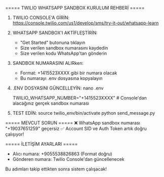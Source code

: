 ===== TWILIO WHATSAPP SANDBOX KURULUM REHBERİ =====

1. TWILIO CONSOLE'A GİRİN:
   https://console.twilio.com/us1/develop/sms/try-it-out/whatsapp-learn

2. WHATSAPP SANDBOX'I AKTİFLEŞTİRİN:
   - "Get Started" butonuna tıklayın
   - Size verilen sandbox numarasını kaydedin
   - Size verilen kodu WhatsApp'tan gönderin

3. SANDBOX NUMARASINI ALIRken:
   - Format: +1415523XXXX gibi bir numara olacak
   - Bu numarayı .env dosyasına kopyalayın

4. .ENV DOSYASINI GÜNCELLEYİN:
   nano .env
   
   TWILIO_WHATSAPP_NUMBER="+1415523XXXX"  # Console'dan alacağınız gerçek sandbox numarası

5. TEST EDİN:
   source twilio_env/bin/activate
   python send_message.py

===== MEVCUT SORUN =====
❌ WhatsApp sandbox numarası "+19037651259" geçersiz
✅ Account SID ve Auth Token artık doğru çalışıyor!

===== İLETİŞİM AYARLARI =====
- Alıcı numara: +9055538826863 (Format doğru)
- Gönderen numara: Twilio Console'dan güncellenecek

Bu adımları takip ettikten sonra sistem çalışacak!
